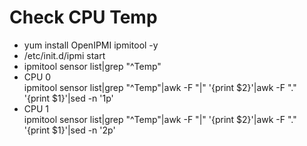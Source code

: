 # Check CPU Temp
- yum install OpenIPMI ipmitool -y
- /etc/init.d/ipmi start
- ipmitool sensor list|grep "^Temp" <br>
- CPU 0 <br>
  ipmitool sensor list|grep "^Temp"|awk -F "|" '{print $2}'|awk -F "." '{print $1}'|sed -n '1p' <br>
- CPU 1 <br>
  ipmitool sensor list|grep "^Temp"|awk -F "|" '{print $2}'|awk -F "." '{print $1}'|sed -n '2p'      
